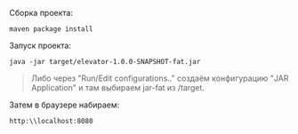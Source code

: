 Сборка проекта:
```
maven package install
```
Запуск проекта:
```
java -jar target/elevator-1.0.0-SNAPSHOT-fat.jar
```
> Либо через "Run/Edit configurations.." создаём конфигурацию "JAR Application" и там выбираем jar-fat из /target.

Затем в браузере набираем:
```
http:\\localhost:8080
```